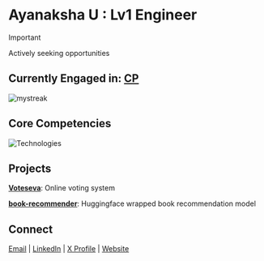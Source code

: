 # Ayanaksha U : Lv1 Engineer

> [!IMPORTANT]
> Actively seeking opportunities

## Currently Engaged in: [CP](https://github.com/uayanaksha/codeforces)

<img src="https://github-readme-streak-stats.herokuapp.com/?user=uayanaksha&theme=tokyonight" alt="mystreak"/>

## Core Competencies
![Technologies](https://skillicons.dev/icons?i=react,py,cpp,git,docker,supabase,linux,bash,vim)

## Projects

[**Voteseva**](https://github.com/uayanaksha/voteseva): Online voting system

[**book-recommender**](https://github.com/uayanaksha/book-recommender): Huggingface wrapped book recommendation model

## Connect
[Email](mailto:uayanaksha@gmail.com) | [LinkedIn](https://linkedin.com/in/uayanaksha) | [X Profile](https://x.com/uayanaksha/) | [Website](https://ayanaksha.vercel.app/)
